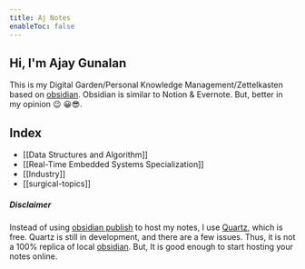```yaml
---
title: Aj Notes
enableToc: false
---
```


## Hi, I'm Ajay Gunalan
This is my Digital Garden/Personal Knowledge Management/Zettelkasten based on [obsidian](https://obsidian.md/). Obsidian is similar to Notion & Evernote. But, better in my opinion 😉 😀😎.

## Index
-  [[Data Structures and Algorithm]]
- [[Real-Time Embedded Systems Specialization]]
- [[Industry]]
- [[surgical-topics]]

##### Disclaimer
Instead of using [obsidian publish](https://obsidian.md/publish) to host my notes,  I use [Quartz](https://github.com/jackyzha0/quartz), which is free. Quartz is still in development, and there are a few issues. Thus, it is not a 100%  replica of local [obsidian](https://obsidian.md/). But, It is good enough to start hosting your notes online.


